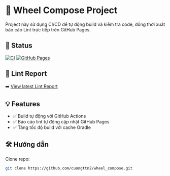# 🎉 Wheel Compose Project

Project này sử dụng CI/CD để tự động build và kiểm tra code, đồng thời xuất báo cáo Lint trực tiếp trên GitHub Pages.

## 🚀 Status

[![CI](https://github.com/cuongttn2/wheel_compose/actions/workflows/main.yml/badge.svg)](https://github.com/cuongttn2/wheel_compose/actions/workflows/main.yml)
[![GitHub Pages](https://img.shields.io/website?down_color=red&down_message=offline&up_color=green&up_message=online&url=https%3A%2F%2Fcuongttn2.github.io%2Fwheel_compose%2F)](https://cuongttn2.github.io/wheel_compose/)

## 📄 Lint Report

➡️ [View latest Lint Report](https://cuongttn2.github.io/wheel_compose/)

## 💡 Features

- ✅ Build tự động với GitHub Actions
- ✅ Báo cáo lint tự động cập nhật GitHub Pages
- ✅ Tăng tốc độ build với cache Gradle

## 🛠️ Hướng dẫn

Clone repo:
```bash
git clone https://github.com/cuongttn2/wheel_compose.git
